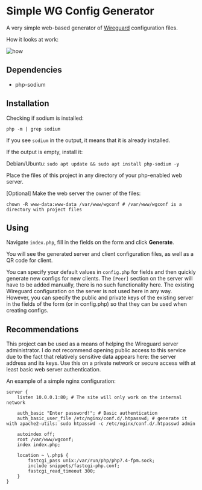 # Simple WG Config Generator

A very simple web-based generator of [Wireguard](https://www.wireguard.com/) configuration files.

How it looks at work:

![how](https://github.com/user-attachments/assets/1eed7484-f2ec-4588-95f7-ff005d415e6b)

## Dependencies

- php-sodium

## Installation

Checking if sodium is installed:

```
php -m | grep sodium
```

If you see `sodium` in the output, it means that it is already installed.

If the output is empty, install it:

Debian/Ubuntu: `sudo apt update && sudo apt install php-sodium -y`

Place the files of this project in any directory of your php-enabled web server.

[Optional] Make the web server the owner of the files:

```
chown -R www-data:www-data /var/www/wgconf # /var/www/wgconf is a directory with project files
```

## Using

Navigate `index.php`, fill in the fields on the form and click **Generate**.

You will see the generated server and client configuration files, as well as a QR code for client.

You can specify your default values in `config.php` for fields and then quickly generate new configs for new clients. The `[Peer]` section on the server will have to be added manually, there is no such functionality here. The existing Wireguard configuration on the server is not used here in any way. However, you can specify the public and private keys of the existing server in the fields of the form (or in config.php) so that they can be used when creating configs.

## Recommendations

This project can be used as a means of helping the Wireguard server administrator. I do not recommend opening public access to this service due to the fact that relatively sensitive data appears here: the server address and its keys. Use this on a private network or secure access with at least basic web server authentication.

An example of a simple nginx configuration:
```
server {
    listen 10.0.0.1:80; # The site will only work on the internal network

    auth_basic "Enter password!"; # Basic authentication
    auth_basic_user_file /etc/nginx/conf.d/.htpasswd; # generate it with apache2-utils: sudo htpasswd -c /etc/nginx/conf.d/.htpasswd admin

    autoindex off;
    root /var/www/wgconf;
    index index.php;
    
    location ~ \.php$ {
        fastcgi_pass unix:/var/run/php/php7.4-fpm.sock;
        include snippets/fastcgi-php.conf;
        fastcgi_read_timeout 300;
    }
}
```
